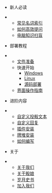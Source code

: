 * 新人必读
* * [常见名词索引](text\newdicer\terminology-index.md)
  * [如何高效提问](text\newdicer\how-to-ask-questions-correctly.md)
  * [电脑知识扫盲](text\newdicer\computer-eliminate-illiteracy.md)

* 部署教程
* 
  * [文件准备](\text\install\operation-system-selection.md)
  * 快速开始
    * [Windows](\text\install\Windows-install.md)
    * [Linux](\text\install\Linux-install.md)
    * [源码部署](\text\install\source-code-install.md)
  * [界面操作指南](\text\install\interface-guidance.md)
  
* 进阶内容
* * [自定义投骰文本](\text\advanced\custom-dice-text.md)
  * [自定义回复](\text\advanced\custom-reply.md)
  * [插件安装](\text\advanced\terminology-index.md)
  * [牌堆安装](\text\advanced\deck-install.md)
  * [如何编写](\text\advanced\how-to-write-deck.md)
  
* 关于
* * [关于我们](\text\about\about-us.md)
  * [关于骰娘](\text\about\about-dice.md)
  * [岁月史书](\text\about\dice-istory.md)
  * [加入我们](\text\about\join-us.md)


  


